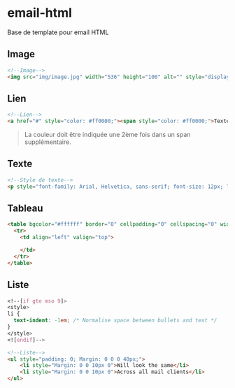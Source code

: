 # email-html

Base de template pour email HTML


## Image

```html
<!--Image-->
<img src="img/image.jpg" width="536" height="100" alt="" style="display: block;" />
```

## Lien

```html
<!--Lien-->
<a href="#" style="color: #ff0000;"><span style="color: #ff0000;">Texte du lien</span></a>
```

> La couleur doit être indiquée une 2ème fois dans un span supplémentaire.

## Texte

```html
<!--Style de texte-->
<p style="font-family: Arial, Helvetica, sans-serif; font-size: 12px; line-height: 18px; font-weight: normal; color: #ff0000; text-align: left; margin: 0;"></p>
```

## Tableau

```html
<table bgcolor="#ffffff" border="0" cellpadding="0" cellspacing="0" width="100%" role="presentation">
  <tr>
    <td align="left" valign="top">

    </td>
  </tr>
</table>
```


## Liste

```css
<!--[if gte mso 9]>
<style>
li {
  text-indent: -1em; /* Normalise space between bullets and text */
}
</style>
<![endif]-->
```

```html
<!--Liste-->
<ul style="padding: 0; Margin: 0 0 0 40px;">
    <li style="Margin: 0 0 10px 0">Will look the same</li>
    <li style="Margin: 0 0 10px 0">Across all mail clients</li>
</ul>
```



